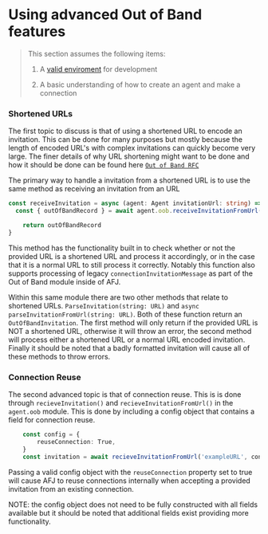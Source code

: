 # Using advanced Out of Band features

> This section assumes the following items:
>
> 1. A [valid enviroment](../getting-started/installation) for development
>
> 1. A basic understanding of how to create an agent and make a connection

### Shortened URLs

The first topic to discuss is that of using a shortened URL to encode an invitation. This can be done for many purposes but mostly because the length of encoded URL's with complex invitations can quickly become very large. 
The finer details of why URL shortening might want to be done and how it should be done can be found here [`Out of Band RFC`](https://github.com/hyperledger/aries-rfcs/tree/main/features/0434-outofband#url-shortening)

The primary way to handle a invitation from a shortened URL is to use the same method as receiving an invitation from an URL

```typescript showLineNumbers 
const receiveInvitation = async (agent: Agent invitationUrl: string) => {
  const { outOfBandRecord } = await agent.oob.receiveInvitationFromUrl(invitationUrl)

    return outOfBandRecord
}
```
This method has the functionality built in to check whether or not the provided URL is a shortened URL and process it accordingly, or in the case that it is a normal URL to still process it correctly. Notably this function also supports processing of legacy `connectionInvitationMessage` as part of the Out of Band module inside of AFJ.

Within this same module there are two other methods that relate to shortened URLs. `ParseInvitation(string: URL)` and `async parseInvitationFromUrl(string: URL)`. Both of these function return an `OutOfBandInvitation`. The first method will only return if the provided URL is NOT a shortened URL, otherwise it will throw an error, the second method will process either a shortened URL or a normal URL encoded invitation. Finally it should be noted that a badly formatted invitation will cause all of these methods to throw errors.

### Connection Reuse

The second advanced topic is that of connection reuse. This is is done through `recieveInvitation()` and `recieveInvitationFromUrl()` in the `agent.oob` module. This is done by including a config object that contains a field for connection reuse.
```typescript showLineNumbers
    const config = {
        reuseConnection: True,
    }
    const invitation = await recieveInvitationFromUrl('exampleURL', config)
```
Passing a valid config object with the `reuseConnection` property set to true will cause AFJ to reuse connections internally when accepting a provided invitation from an existing connection. 

NOTE: the config object does not need to be fully constructed with all fields available but it should be noted that additional fields exist providing more functionality.
